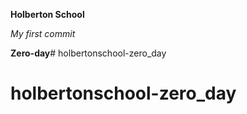 **Holberton School**

*My first commit*

**Zero-day**# holbertonschool-zero_day
# holbertonschool-zero_day
